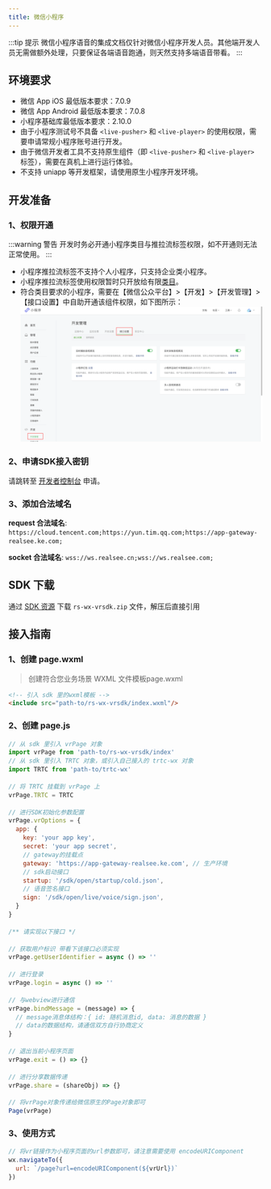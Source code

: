 ```yaml
---
title: 微信小程序
---
```


:::tip 提示
微信小程序语音的集成文档仅针对微信小程序开发人员。其他端开发人员无需做额外处理，只要保证各端语音跑通，则天然支持多端语音带看。
:::

## 环境要求

- 微信 App iOS 最低版本要求：7.0.9
- 微信 App Android 最低版本要求：7.0.8
- 小程序基础库最低版本要求：2.10.0
- 由于小程序测试号不具备 `<live-pusher>` 和 `<live-player>` 的使用权限，需要申请常规小程序账号进行开发。
- 由于微信开发者工具不支持原生组件（即 `<live-pusher>` 和 `<live-player>` 标签），需要在真机上进行运行体验。
- 不支持 uniapp 等开发框架，请使用原生小程序开发环境。

## 开发准备

### 1、权限开通

:::warning 警告
开发时务必开通小程序类目与推拉流标签权限，如不开通则无法正常使用。
:::

- 小程序推拉流标签不支持个人小程序，只支持企业类小程序。
- 小程序推拉流标签使用权限暂时只开放给有限[类目](https://developers.weixin.qq.com/miniprogram/dev/component/live-pusher.html)。
- 符合类目要求的小程序，需要在【微信公众平台】>【开发】>【开发管理】>【接口设置】中自助开通该组件权限，如下图所示：
  ![check](../../../assets/wx/check.png)

### 2、申请SDK接入密钥

请跳转至 [开发者控制台](https://developers.realsee.com/console) 申请。

### 3、添加合法域名

**request 合法域名**: `https://cloud.tencent.com;https://yun.tim.qq.com;https://app-gateway-realsee.ke.com;`

**socket 合法域名**: `wss://ws.realsee.cn;wss://ws.realsee.com;`


## SDK 下载

通过 [SDK 资源](https://vrlab-static.ljcdn.com/release/web/sdk/vrwebview-miniprogram.3af4ce43.zip) 下载 `rs-wx-vrsdk.zip` 文件，解压后直接引用

## 接入指南

### 1、创建 page.wxml

> 创建符合您业务场景 WXML 文件模板page.wxml

````html 
<!-- 引入 sdk 里的wxml模板 -->
<include src="path-to/rs-wx-vrsdk/index.wxml"/>
````

### 2、创建 page.js

```javascript title="page.js"
// 从 sdk 里引入 vrPage 对象
import vrPage from 'path-to/rs-wx-vrsdk/index'
// 从 sdk 里引入 TRTC 对象，或引入自己接入的 trtc-wx 对象
import TRTC from 'path-to/trtc-wx'

// 将 TRTC 挂载到 vrPage 上
vrPage.TRTC = TRTC

// 进行SDK初始化参数配置
vrPage.vrOptions = {
  app: {
    key: 'your app key',
    secret: 'your app secret',
    // gateway的挂载点
    gateway: 'https://app-gateway-realsee.ke.com', // 生产环境
    // sdk启动接口
    startup: '/sdk/open/startup/cold.json',
    // 语音签名接口
    sign: '/sdk/open/live/voice/sign.json',
  }
}

/** 请实现以下接口 */

// 获取用户标识 带看下该接口必须实现
vrPage.getUserIdentifier = async () => ''

// 进行登录
vrPage.login = async () => ''

// 与webview进行通信 
vrPage.bindMessage = (message) => {
  // message消息体结构：{ id: 随机消息id, data: 消息的数据 }
  // data的数据结构，请通信双方自行协商定义
}

// 退出当前小程序页面 
vrPage.exit = () => {}

// 进行分享数据传递
vrPage.share = (shareObj) => {}

// 将vrPage对象传递给微信原生的Page对象即可
Page(vrPage)
```

### 3、使用方式

```js
// 将vr链接作为小程序⻚面的url参数即可，请注意需要使用 encodeURIComponent 
wx.navigateTo({
  url: `/page?url=encodeURIComponent(${vrUrl})`
})
```
